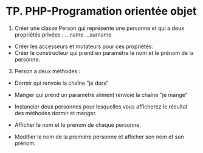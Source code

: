 # TP. PHP-Programation orientée objet

1. Créer une classe Person qui représente une personne et qui a deux propriétés privées :
...name
...surname


  - Créer les accesseurs et mutateurs pour ces propriétés.
  - Créer le constructeur qui prend en paramètre le nom et le prénom de la personne.


3. Person a deux méthodes :
  - Dormir qui renvoie la chaîne "je dors"
  - Manger qui prend un paramètre aliment renvoie la chaîne "je mange"

  - Instancier deux personnes pour lesquelles vous afficherez le résultat des méthodes dormir et manger.
  - Afficher le nom et le prenom de chaque personne.
  - Modifier le nom de la première personne et afficher son nom et son prénom.